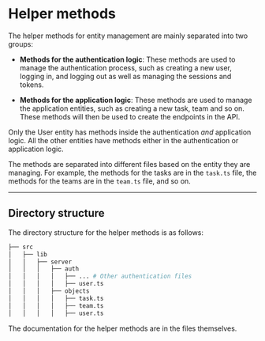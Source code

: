 # Helper methods

The helper methods for entity management are mainly separated into two groups:

- **Methods for the authentication logic**: These methods are used to manage the authentication process, such as
  creating a new user, logging in, and logging out as well as managing the sessions and tokens.

- **Methods for the application logic**: These methods are used to manage the application entities, such as creating a
  new task, team and so on. These methods will then be used to create the endpoints in the API.

Only the User entity has methods inside the authentication _and_ application logic. All the other entities have methods
either in the authentication or application logic.

The methods are separated into different files based on the entity they are managing. For example, the methods for the
tasks are in the `task.ts` file, the methods for the teams are in the `team.ts` file, and so on.

---

## Directory structure

The directory structure for the helper methods is as follows:

```bash
├── src
│   ├── lib
│   │   ├── server
│   │   │   ├── auth
│   │   │   │   ├── ... # Other authentication files
│   │   │   │   ├── user.ts
│   │   │   ├── objects
│   │   │   │   ├── task.ts
│   │   │   │   ├── team.ts
│   │   │   │   ├── user.ts
```

The documentation for the helper methods are in the files themselves.
